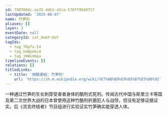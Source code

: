 ```yaml
---
id: f90780dc-aa35-4db1-a5ca-570ff99d0717
lastUpdated: '2025-06-07'
name: 竹笋刑
aliases: []
layer: 3
eventDate: null
categoryId: cat_8abY-bU7
tagIds:
  - tag_TRpfu-I4
  - tag_km8pekL4
  - tag_jKWvm6pa
timelineEvents: []
relations: []
titledLinks:
  - title: '相關連結: 竹笋刑'
    url: 'https://zh.m.wikipedia.org/wiki/%E7%AB%B9%E9%85%B7%E5%88%91'
---
```

一种通过竹笋的生长刺穿受害者身体的酷刑式死刑。传闻古代中国与斯里兰卡等国及第二次世界大战的日本曾使用这种竹酷刑折磨犯人与战俘，但没有足够证据证实。后《流言终结者》节目组进行实验证实竹笋确实能穿透人体。
